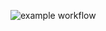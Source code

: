 ![example workflow](https://github.com/bpsospanov/github-actions/actions/workflows/lint.yml/badge.svg)